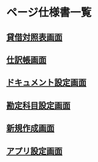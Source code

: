 # ページ仕様書一覧

## [貸借対照表画面](https://github.com/kt3k/moneybit-app/blob/master/src/pages/bs/README.md)
## [仕訳帳画面](https://github.com/kt3k/moneybit-app/blob/master/src/pages/journal/README.md)
## [ドキュメント設定画面](https://github.com/kt3k/moneybit-app/blob/master/src/pages/document-settings/README.md)
## [勘定科目設定画面](https://github.com/kt3k/moneybit-app/blob/master/src/pages/chart-settings/README.md)
## [新規作成画面](https://github.com/kt3k/moneybit-app/blob/master/src/pages/new/README.md)
## [アプリ設定画面](https://github.com/kt3k/moneybit-app/blob/master/src/pages/app-settings/README.md)
